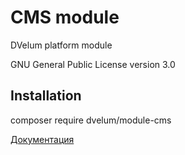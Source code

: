 CMS module
======

DVelum platform module

GNU General Public License version 3.0

Installation
-------
composer require dvelum/module-cms


[Документация](docs/ru/Readme.md)